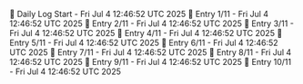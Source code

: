 📅 Daily Log Start - Fri Jul  4 12:46:52 UTC 2025
📌 Entry 1/11 - Fri Jul  4 12:46:52 UTC 2025
📌 Entry 2/11 - Fri Jul  4 12:46:52 UTC 2025
📌 Entry 3/11 - Fri Jul  4 12:46:52 UTC 2025
📌 Entry 4/11 - Fri Jul  4 12:46:52 UTC 2025
📌 Entry 5/11 - Fri Jul  4 12:46:52 UTC 2025
📌 Entry 6/11 - Fri Jul  4 12:46:52 UTC 2025
📌 Entry 7/11 - Fri Jul  4 12:46:52 UTC 2025
📌 Entry 8/11 - Fri Jul  4 12:46:52 UTC 2025
📌 Entry 9/11 - Fri Jul  4 12:46:52 UTC 2025
📌 Entry 10/11 - Fri Jul  4 12:46:52 UTC 2025

